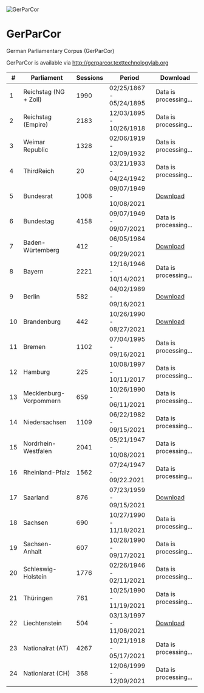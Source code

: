 ![GerParCor](https://user-images.githubusercontent.com/32450159/149387119-6d300f31-f743-436b-b1e1-baf2181ff961.png)
# GerParCor
German Parliamentary Corpus (GerParCor)

GerParCor is available via http://gerparcor.texttechnologylab.org
 
| # | Parliament | Sessions | Period | Download |
--- | --- | --- | --- | --- |
| 1 | Reichstag (NG + Zoll) | 1990 | 02/25/1867 - 05/24/1895 | Data is processing... |
| 2 | Reichstag (Empire) | 2183 | 12/03/1895 - 10/26/1918 | Data is processing...
3 | Weimar Republic | 1328 | 02/06/1919 - 12/09/1932 | Data is processing...
4 | ThirdReich | 20 | 03/21/1933 - 04/24/1942 | Data is processing...
5 | Bundesrat | 1008 | 09/07/1949 - 10/08/2021 | [Download](http://gerparcor.texttechnologylab.org/data/Bundesrat.tar)
6 | Bundestag | 4158 | 09/07/1949 - 09/07/2021 | Data is processing...
7 | Baden-Würtemberg | 412 | 06/05/1984 - 09/29/2021 | [Download](http://gerparcor.texttechnologylab.org/data/BadenWuertemberg.tar)
8 | Bayern | 2221 | 12/16/1946 - 10/14/2021 | Data is processing...
9 | Berlin | 582 | 04/02/1989 - 09/16/2021 | [Download](http://gerparcor.texttechnologylab.org/data/Berlin.tar)
10 | Brandenburg | 442 | 10/26/1990 - 08/27/2021 | [Download](http://gerparcor.texttechnologylab.org/data/Brandenburg.tar)
11 | Bremen | 1102 | 07/04/1995 - 09/16/2021 | Data is processing...
12 | Hamburg | 225 | 10/08/1997 - 10/11/2017 | Data is processing...
13 | Mecklenburg-Vorpommern | 659 | 10/26/1990 - 06/11/2021 | Data is processing...
14 | Niedersachsen | 1109 | 06/22/1982 - 09/15/2021 | Data is processing...
15 | Nordrhein-Westfalen | 2041 | 05/21/1947 - 10/08/2021 | Data is processing...
16 | Rheinland-Pfalz | 1562 | 07/24/1947 - 09/22.2021 | Data is processing...
17 | Saarland | 876 | 07/23/1959 - 09/15/2021 | [Download](http://gerparcor.texttechnologylab.org/data/Saarland.tar)
18 | Sachsen | 690 | 10/27/1990 - 11/18/2021 | Data is processing...
19 | Sachsen-Anhalt | 607 | 10/28/1990 - 09/17/2021 | Data is processing...
20 | Schleswig-Holstein | 1776 | 02/26/1946 - 02/11/2021 | Data is processing...
21 | Thüringen | 761 | 10/25/1990 - 11/19/2021 | Data is processing...
22 | Liechtenstein | 504 | 03/13/1997 - 11/06/2021 | [Download](http://gerparcor.texttechnologylab.org/data/Liechtenstein.tar)
23 | Nationalrat (AT) | 4267 | 10/21/1918 - 05/17/2021 | Data is processing...
24 | Nationlarat (CH) | 368 | 12/06/1999 - 12/09/2021 | Data is processing...
